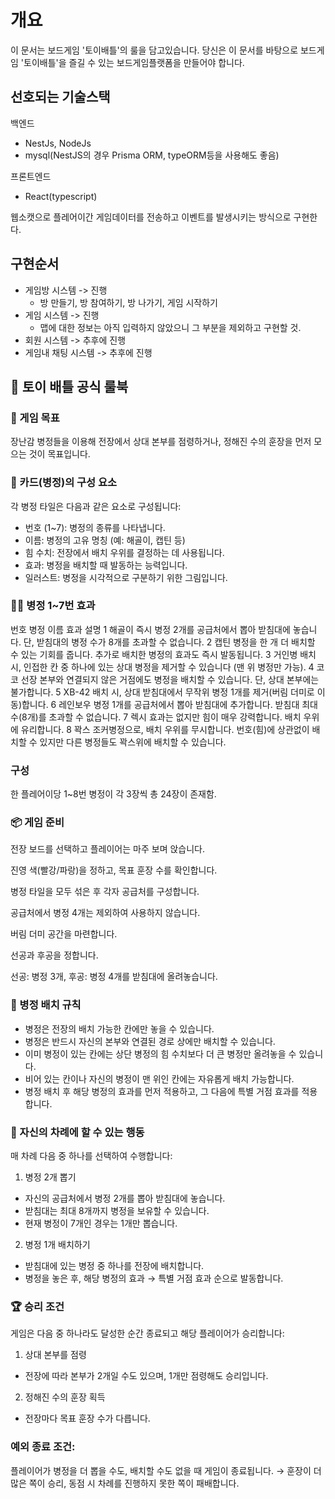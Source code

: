 # 개요

이 문서는 보드게임 '토이배틀'의 룰을 담고있습니다.
당신은 이 문서를 바탕으로 보드게임 '토이배틀'을 즐길 수 있는 보드게임플랫폼을 만들어야 합니다.

## 선호되는 기술스택

백엔드

- NestJs, NodeJs
- mysql(NestJS의 경우 Prisma ORM, typeORM등을 사용해도 좋음)

프론트엔드

- React(typescript)

웹소캣으로 플레어이간 게임데이터를 전송하고 이벤트를 발생시키는 방식으로 구현한다.

## 구현순서

- 게임방 시스템 -> 진행
  - 방 만들기, 방 참여하기, 방 나가기, 게임 시작하기
- 게임 시스템 -> 진행
  - 맵에 대한 정보는 아직 입력하지 않았으니 그 부분을 제외하고 구현할 것.
- 회원 시스템 -> 추후에 진행
- 게임내 채팅 시스템 -> 추후에 진행

## 📘 토이 배틀 공식 룰북

### 🎯 게임 목표

장난감 병정들을 이용해 전장에서 상대 본부를 점령하거나, 정해진 수의 훈장을 먼저 모으는 것이 목표입니다.

### 🧩 카드(병정)의 구성 요소

각 병정 타일은 다음과 같은 요소로 구성됩니다:

- 번호 (1~7): 병정의 종류를 나타냅니다.
- 이름: 병정의 고유 명칭 (예: 해골이, 캡틴 등)
- 힘 수치: 전장에서 배치 우위를 결정하는 데 사용됩니다.
- 효과: 병정을 배치할 때 발동하는 능력입니다.
- 일러스트: 병정을 시각적으로 구분하기 위한 그림입니다.

### 🧙‍♂️ 병정 1~7번 효과

번호 병정 이름 효과 설명
1 해골이 즉시 병정 2개를 공급처에서 뽑아 받침대에 놓습니다. 단, 받침대의 병정 수가 8개를 초과할 수 없습니다.
2 캡틴 병정을 한 개 더 배치할 수 있는 기회를 줍니다. 추가로 배치한 병정의 효과도 즉시 발동됩니다.
3 거인병 배치 시, 인접한 칸 중 하나에 있는 상대 병정을 제거할 수 있습니다 (맨 위 병정만 가능).
4 코코 선장 본부와 연결되지 않은 거점에도 병정을 배치할 수 있습니다. 단, 상대 본부에는 불가합니다.
5 XB-42 배치 시, 상대 받침대에서 무작위 병정 1개를 제거(버림 더미로 이동)합니다.
6 레인보우 병정 1개를 공급처에서 뽑아 받침대에 추가합니다. 받침대 최대 수(8개)를 초과할 수 없습니다.
7 렉시 효과는 없지만 힘이 매우 강력합니다. 배치 우위에 유리합니다.
8 꽉스 조커병정으로, 배치 우위를 무시합니다. 번호(힘)에 상관없이 배치할 수 있지만 다른 병정들도 꽉스위에 배치할 수 있습니다.

### 구성

한 플레어이당 1~8번 병정이 각 3장씩 총 24장이 존재함.

### 📦 게임 준비

전장 보드를 선택하고 플레이어는 마주 보며 앉습니다.

진영 색(빨강/파랑)을 정하고, 목표 훈장 수를 확인합니다.

병정 타일을 모두 섞은 후 각자 공급처를 구성합니다.

공급처에서 병정 4개는 제외하여 사용하지 않습니다.

버림 더미 공간을 마련합니다.

선공과 후공을 정합니다.

선공: 병정 3개, 후공: 병정 4개를 받침대에 올려놓습니다.

### 📍 병정 배치 규칙

- 병정은 전장의 배치 가능한 칸에만 놓을 수 있습니다.
- 병정은 반드시 자신의 본부와 연결된 경로 상에만 배치할 수 있습니다.
- 이미 병정이 있는 칸에는 상단 병정의 힘 수치보다 더 큰 병정만 올려놓을 수 있습니다.
- 비어 있는 칸이나 자신의 병정이 맨 위인 칸에는 자유롭게 배치 가능합니다.
- 병정 배치 후 해당 병정의 효과를 먼저 적용하고, 그 다음에 특별 거점 효과를 적용합니다.

### 🔁 자신의 차례에 할 수 있는 행동

매 차례 다음 중 하나를 선택하여 수행합니다:

1. 병정 2개 뽑기

- 자신의 공급처에서 병정 2개를 뽑아 받침대에 놓습니다.
- 받침대는 최대 8개까지 병정을 보유할 수 있습니다.
- 현재 병정이 7개인 경우는 1개만 뽑습니다.

2. 병정 1개 배치하기

- 받침대에 있는 병정 중 하나를 전장에 배치합니다.
- 병정을 놓은 후, 해당 병정의 효과 → 특별 거점 효과 순으로 발동합니다.

### 🏆 승리 조건

게임은 다음 중 하나라도 달성한 순간 종료되고 해당 플레이어가 승리합니다:

1. 상대 본부를 점령

- 전장에 따라 본부가 2개일 수도 있으며, 1개만 점령해도 승리입니다.

2. 정해진 수의 훈장 획득

- 전장마다 목표 훈장 수가 다릅니다.

### 예외 종료 조건:

플레이어가 병정을 더 뽑을 수도, 배치할 수도 없을 때 게임이 종료됩니다.
→ 훈장이 더 많은 쪽이 승리, 동점 시 차례를 진행하지 못한 쪽이 패배합니다.
